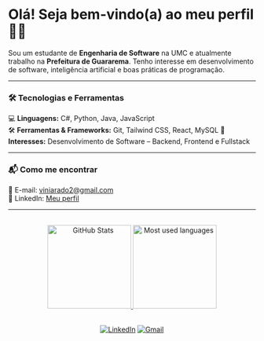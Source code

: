 # Olá! Seja bem-vindo(a) ao meu perfil 👋🏻  

Sou um estudante de **Engenharia de Software** na UMC e atualmente trabalho na **Prefeitura de Guararema**. Tenho interesse em desenvolvimento de software, inteligência artificial e boas práticas de programação.  

---

### 🛠️ Tecnologias e Ferramentas  
💻 **Linguagens:** C#, Python, Java, JavaScript  
🛠️ **Ferramentas & Frameworks:** Git, Tailwind CSS, React, MySQL 
🎯 **Interesses:** Desenvolvimento de Software – Backend, Frontend e Fullstack  

---

### 📬 Como me encontrar  
📧 E-mail: [viniarado2@gmail.com](mailto:viniarado2@gmail.com)  
💼 LinkedIn: [Meu perfil](https://www.linkedin.com/in/vin%C3%ADcius-arado-788968289/)  

---

<div align="center">
    <br>
    <a href="https://github.com/ViniciusARD">
        <img height="170em"
            src="https://github-readme-stats.vercel.app/api?username=ViniciusARD&show_icons=true&hide_border=true&layout=compact&line_height=24&theme=tokyonight"
            alt="GitHub Stats">
    </a>
    <a href="https://github.com/ViniciusARD">
        <img height="170em"
            src="https://github-readme-stats.vercel.app/api/top-langs/?username=ViniciusARD&langs_count=6&hide_border=true&layout=compact&line_height=24&theme=tokyonight"
            alt="Most used languages">
    </a>
    <br><br>

[![LinkedIn](https://img.shields.io/badge/linkedin-%230077B5.svg?style=for-the-badge&logo=linkedin&logoColor=white)](https://www.linkedin.com/in/vin%C3%ADcius-arado-788968289/)
[![Gmail](https://img.shields.io/badge/Gmail-D14836?style=for-the-badge&logo=gmail&logoColor=white)](mailto:viniarado2@gmail.com)

</div>
